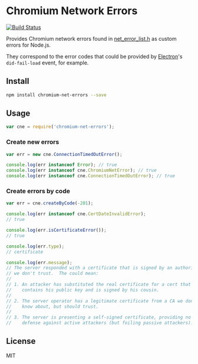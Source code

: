 Chromium Network Errors
=======================

[![Build Status](https://secure.travis-ci.org/maxkueng/chromium-net-errors.png?branch=master)](http://travis-ci.org/maxkueng/chromium-net-errors)

Provides Chromium network errors found in
[net_error_list.h](http://src.chromium.org/svn/trunk/src/net/base/net_error_list.h)
as custom errors for Node.js. 

They correspond to the error codes that could be provided by
[Electron](https://github.com/atom/electron)'s `did-fail-load` event, for
example.

## Install

```sh
npm install chromium-net-errors --save
```

## Usage

```js
var cne = require('chromium-net-errors');
```

### Create new errors

```js
var err = new cne.ConnectionTimedOutError();

console.log(err instanceof Error); // true
console.log(err instanceof cne.ChromiumNetError); // true
console.log(err instanceof cne.ConnectionTimedOutError); // true
```

### Create errors by code

```js
var err = cne.createByCode(-201);

console.log(err instanceof cne.CertDateInvalidError);
// true

console.log(err.isCertificateError());
// true

console.log(err.type); 
// certificate

console.log(err.message);
// The server responded with a certificate that is signed by an authority
// we don't trust.  The could mean:
//
// 1. An attacker has substituted the real certificate for a cert that
//    contains his public key and is signed by his cousin.
//
// 2. The server operator has a legitimate certificate from a CA we don't
//    know about, but should trust.
//
// 3. The server is presenting a self-signed certificate, providing no
//    defense against active attackers (but foiling passive attackers).
```

## License

MIT
